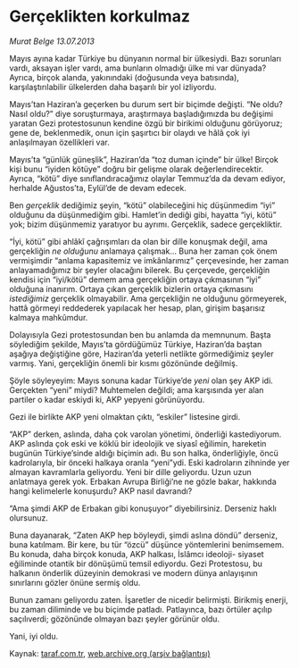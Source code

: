 # Gerçeklikten korkulmaz

*Murat Belge 13.07.2013*

<div class="yazi"><p>Mayıs ayına kadar Türkiye bu dünyanın normal bir ülkesiydi. Bazı sorunları vardı, aksayan işler vardı, ama bunların olmadığı ülke mi var dünyada? Ayrıca, birçok alanda, yakınındaki (doğusunda veya batısında), karşılaştırılabilir ülkelerden daha başarılı bir yol izliyordu.</p>
<p>Mayıs’tan Haziran’a geçerken bu durum sert bir biçimde değişti. “Ne oldu? Nasıl oldu?” diye soruşturmaya, araştırmaya başladığımızda bu değişimi yaratan Gezi protestosunun kendine özgü bir birikimi olduğunu görüyoruz; gene de, beklenmedik, onun için şaşırtıcı bir olaydı ve hâlâ çok iyi anlaşılmayan özellikleri var. </p>
<p>Mayıs’ta “günlük güneşlik”, Haziran’da “toz duman içinde” bir ülke! Birçok kişi bunu “iyiden kötüye” doğru bir gelişme olarak değerlendirecektir. Ayrıca, “kötü” diye sınıflandıracağımız olaylar Temmuz’da da devam ediyor, herhalde Ağustos’ta, Eylül’de de devam edecek.</p>
<p>Ben <i>gerçeklik</i> dediğimiz şeyin, “kötü” olabileceğini hiç düşünmedim  “iyi” olduğunu da düşünmediğim gibi. Hamlet’in dediği gibi, hayatta “iyi, kötü” yok; bizim düşünmemiz yaratıyor bu ayrımı. Gerçeklik, sadece gerçekliktir.</p>
<p>“İyi, kötü” gibi ahlâkî çağrışımları da olan bir dille konuşmak değil, ama gerçekliğin <i>ne olduğunu</i> anlamaya çalışmak... Buna her zaman çok önem vermişimdir  “anlama kapasitemiz ve imkânlarımız” çerçevesinde, her zaman anlayamadığımız bir şeyler olacağını bilerek. Bu çerçevede, gerçekliğin kendisi için “iyi/kötü” demem ama gerçekliğin ortaya çıkmasının “iyi” olduğuna inanırım. Ortaya çıkan gerçeklik bizlerin ortaya çıkmasını <i>istediğimiz</i> gerçeklik olmayabilir. Ama gerçekliğin ne olduğunu görmeyerek, hattâ görmeyi reddederek yapılacak her hesap, plan, girişim başarısız kalmaya mahkûmdur.</p>
<p>Dolayısıyla Gezi protestosundan ben bu anlamda da memnunum. Başta söylediğim şekilde, Mayıs’ta gördüğümüz Türkiye, Haziran’da baştan aşağıya değiştiğine göre, Haziran’da yeterli netlikte görmediğimiz şeyler varmış. Yani, gerçekliğin önemli bir kısmı gözönünde değilmiş.</p>
<p>Şöyle söyleyeyim: Mayıs sonuna kadar Türkiye’de <i>yeni</i> olan şey AKP idi. Gerçekten “yeni” miydi? Muhtemelen değildi; ama karşısında yer alan partiler o kadar eskiydi ki, AKP yepyeni görünüyordu.</p>
<p>Gezi ile birlikte AKP yeni olmaktan çıktı, “eskiler” listesine girdi.</p>
<p>“AKP” derken, aslında, daha çok varolan yönetimi, önderliği kastediyorum. AKP aslında çok eski ve köklü bir ideolojik ve siyasî eğilimin, hareketin bugünün Türkiye’sinde aldığı biçimin adı. Bu son halka, önderliğiyle, öncü kadrolarıyla, bir önceki halkaya oranla “yeni”ydi. Eski kadroların zihninde yer almayan kavramlarla geliyordu. Yeni bir dille geliyordu. Uzun uzun anlatmaya gerek yok. Erbakan Avrupa Birliği’ne ne gözle bakar, hakkında hangi kelimelerle konuşurdu? AKP nasıl davrandı?</p>
<p>“Ama şimdi AKP de Erbakan gibi konuşuyor” diyebilirsiniz. Derseniz haklı olursunuz.</p>
<p>Buna dayanarak, “Zaten AKP hep böyleydi, şimdi aslına döndü” derseniz, buna katılmam. Bir kere, bu tür “özcü” düşünce yöntemlerini benimsemem. Bu konuda, daha birçok konuda, AKP halkası, İslâmcı ideoloji- siyaset eğiliminde otantik bir dönüşümü temsil ediyordu. Gezi Protestosu, bu halkanın önderlik düzeyinin demokrasi ve modern dünya anlayışının sınırlarını gözler önüne sermiş oldu.</p>
<p>Bunun zamanı geliyordu zaten. İşaretler de nicedir belirmişti. Birikmiş enerji, bu zaman diliminde ve bu biçimde patladı. Patlayınca, bazı örtüler açılıp saçılıverdi; gözönünde olmayan bazı şeyler görünür oldu.</p>
<p>Yani, iyi oldu.</p>
</div>

Kaynak: [taraf.com.tr](http://www.taraf.com.tr:80/murat-belge/makale-gerceklikten-korkulmaz.htm), [web.archive.org (arşiv bağlantısı)](http://web.archive.org/web/20130716024610/http://www.taraf.com.tr:80/murat-belge/makale-gerceklikten-korkulmaz.htm)
